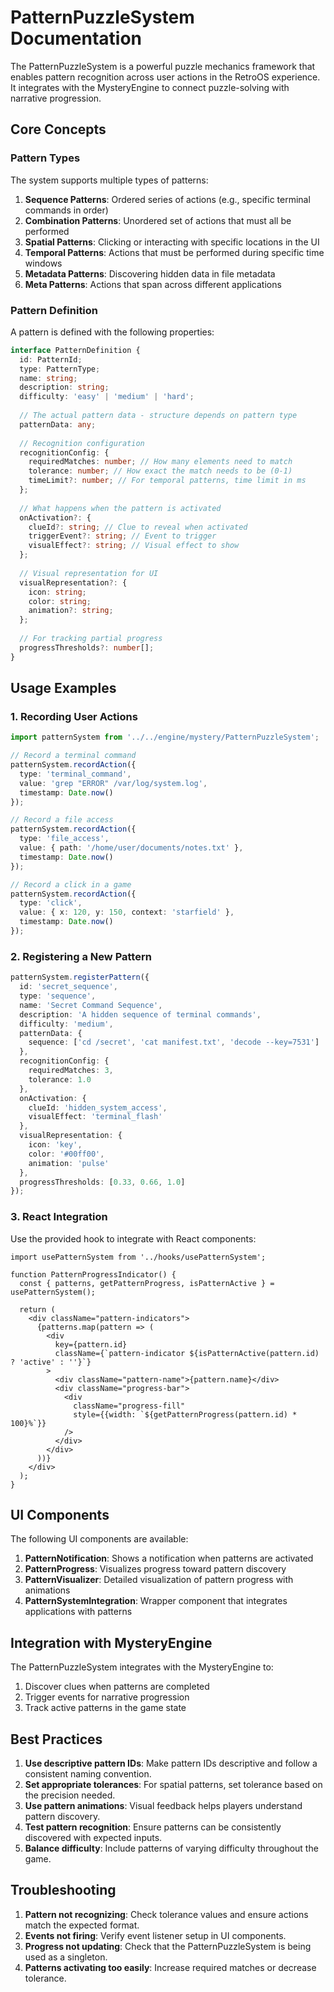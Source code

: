 # PatternPuzzleSystem Documentation

The PatternPuzzleSystem is a powerful puzzle mechanics framework that enables pattern recognition across user actions in the RetroOS experience. It integrates with the MysteryEngine to connect puzzle-solving with narrative progression.

## Core Concepts

### Pattern Types

The system supports multiple types of patterns:

1. **Sequence Patterns**: Ordered series of actions (e.g., specific terminal commands in order)
2. **Combination Patterns**: Unordered set of actions that must all be performed
3. **Spatial Patterns**: Clicking or interacting with specific locations in the UI
4. **Temporal Patterns**: Actions that must be performed during specific time windows
5. **Metadata Patterns**: Discovering hidden data in file metadata
6. **Meta Patterns**: Actions that span across different applications

### Pattern Definition

A pattern is defined with the following properties:

```typescript
interface PatternDefinition {
  id: PatternId;
  type: PatternType;
  name: string;
  description: string;
  difficulty: 'easy' | 'medium' | 'hard';
  
  // The actual pattern data - structure depends on pattern type
  patternData: any;
  
  // Recognition configuration
  recognitionConfig: {
    requiredMatches: number; // How many elements need to match
    tolerance: number; // How exact the match needs to be (0-1)
    timeLimit?: number; // For temporal patterns, time limit in ms
  };
  
  // What happens when the pattern is activated
  onActivation?: {
    clueId?: string; // Clue to reveal when activated
    triggerEvent?: string; // Event to trigger
    visualEffect?: string; // Visual effect to show
  };
  
  // Visual representation for UI
  visualRepresentation?: {
    icon: string;
    color: string;
    animation?: string;
  };
  
  // For tracking partial progress
  progressThresholds?: number[];
}
```

## Usage Examples

### 1. Recording User Actions

```typescript
import patternSystem from '../../engine/mystery/PatternPuzzleSystem';

// Record a terminal command
patternSystem.recordAction({
  type: 'terminal_command',
  value: 'grep "ERROR" /var/log/system.log',
  timestamp: Date.now()
});

// Record a file access
patternSystem.recordAction({
  type: 'file_access',
  value: { path: '/home/user/documents/notes.txt' },
  timestamp: Date.now()
});

// Record a click in a game
patternSystem.recordAction({
  type: 'click',
  value: { x: 120, y: 150, context: 'starfield' },
  timestamp: Date.now()
});
```

### 2. Registering a New Pattern

```typescript
patternSystem.registerPattern({
  id: 'secret_sequence',
  type: 'sequence',
  name: 'Secret Command Sequence',
  description: 'A hidden sequence of terminal commands',
  difficulty: 'medium',
  patternData: {
    sequence: ['cd /secret', 'cat manifest.txt', 'decode --key=7531']
  },
  recognitionConfig: {
    requiredMatches: 3,
    tolerance: 1.0
  },
  onActivation: {
    clueId: 'hidden_system_access',
    visualEffect: 'terminal_flash'
  },
  visualRepresentation: {
    icon: 'key',
    color: '#00ff00',
    animation: 'pulse'
  },
  progressThresholds: [0.33, 0.66, 1.0]
});
```

### 3. React Integration

Use the provided hook to integrate with React components:

```tsx
import usePatternSystem from '../hooks/usePatternSystem';

function PatternProgressIndicator() {
  const { patterns, getPatternProgress, isPatternActive } = usePatternSystem();
  
  return (
    <div className="pattern-indicators">
      {patterns.map(pattern => (
        <div 
          key={pattern.id}
          className={`pattern-indicator ${isPatternActive(pattern.id) ? 'active' : ''}`}
        >
          <div className="pattern-name">{pattern.name}</div>
          <div className="progress-bar">
            <div 
              className="progress-fill" 
              style={{width: `${getPatternProgress(pattern.id) * 100}%`}} 
            />
          </div>
        </div>
      ))}
    </div>
  );
}
```

## UI Components

The following UI components are available:

1. **PatternNotification**: Shows a notification when patterns are activated
2. **PatternProgress**: Visualizes progress toward pattern discovery 
3. **PatternVisualizer**: Detailed visualization of pattern progress with animations
4. **PatternSystemIntegration**: Wrapper component that integrates applications with patterns

## Integration with MysteryEngine

The PatternPuzzleSystem integrates with the MysteryEngine to:

1. Discover clues when patterns are completed
2. Trigger events for narrative progression
3. Track active patterns in the game state

## Best Practices

1. **Use descriptive pattern IDs**: Make pattern IDs descriptive and follow a consistent naming convention.
2. **Set appropriate tolerances**: For spatial patterns, set tolerance based on the precision needed.
3. **Use pattern animations**: Visual feedback helps players understand pattern discovery.
4. **Test pattern recognition**: Ensure patterns can be consistently discovered with expected inputs.
5. **Balance difficulty**: Include patterns of varying difficulty throughout the game.

## Troubleshooting

1. **Pattern not recognizing**: Check tolerance values and ensure actions match the expected format.
2. **Events not firing**: Verify event listener setup in UI components.
3. **Progress not updating**: Check that the PatternPuzzleSystem is being used as a singleton.
4. **Patterns activating too easily**: Increase required matches or decrease tolerance.
